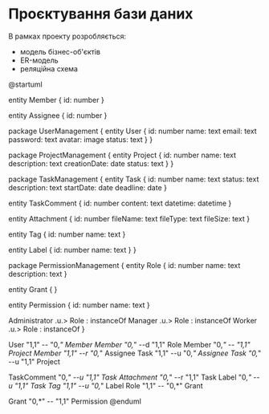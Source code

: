 # Проєктування бази даних

В рамках проекту розробляється: 
- модель бізнес-об'єктів 
- ER-модель
- реляційна схема





@startuml

entity Member {
    id: number
  }

  entity Assignee {
    id: number
  }

package UserManagement {
  entity User {
    id: number
    name: text
    email: text
    password: text
    avatar: image
    status: text
  }
}

package ProjectManagement {
  entity Project {
    id: number
    name: text
    description: text
    creationDate: date
    status: text
  }
}

package TaskManagement {
  entity Task {
    id: number
    name: text
    status: text
    description: text
    startDate: date
    deadline: date
  }

  entity TaskComment {
    id: number
    content: text
    datetime: datetime
  }

  entity Attachment {
    id: number
    fileName: text
    fileType: text
    fileSize: text
  }

  entity Tag {
    id: number
    name: text
  }

  entity Label {
    id: number
    name: text
  }
}

package PermissionManagement {
  entity Role {
    id: number
    name: text
    description: text
  }

  entity Grant {
  }

  entity Permission {
    id: number
    name: text
  }

  Administrator .u.> Role : instanceOf
  Manager .u.> Role : instanceOf
  Worker .u.> Role : instanceOf
}


User "1,1" -- "0,*" Member
Member "0,*" --d "1,1" Role
Member "0,*" -- "1,1" Project
Member "1,1" --r "0,*" Assignee
Task "1,1" --u "0,*" Assignee
Task "0,*" --u "1,1" Project

TaskComment "0,*" --u "1,1" Task
Attachment "0,*" --r "1,1" Task
Label "0,*" --u "1,1" Task
Tag "1,1" --u "0,*" Label
Role "1,1" -- "0,*" Grant

Grant "0,*" -- "1,1" Permission
@enduml
